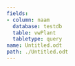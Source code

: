 ```yaml
---
fields:
- column: naam
  database: testdb
  table: vwPlant
  tabletype: query
name: Untitled.odt
path: ./Untitled.odt
---
```

